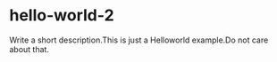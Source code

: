 # hello-world-2
Write a short description.This is just a Helloworld example.Do not care about that.
